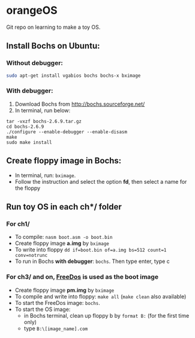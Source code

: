 # orangeOS

Git repo on learning to make a toy OS. 

## Install Bochs on Ubuntu:
### Without debugger:
```bash
sudo apt-get install vgabios bochs bochs-x bximage
```

### With debugger:
1. Download Bochs from http://bochs.sourceforge.net/
2. In terminal, run below:
```shell
tar -vxzf bochs-2.6.9.tar.gz
cd bochs-2.6.9
./configure --enable-debugger --enable-disasm
make
sudo make install
```

## Create floppy image in Bochs:
* In terminal, run:
```bximage```.
* Follow the instruction and select the option **fd**, then select a name for the floppy

## Run toy OS in each ch*/ folder
### For ch1/
* To compile: 
```nasm boot.asm -o boot.bin```
* Create floppy image **a.img** by ```bximage```
* To write into floppy 
```dd if=boot.bin of=a.img bs=512 count=1 conv=notrunc```
* To run in Bochs **with debugger**:
```bochs```.
Then type enter, type c

### For ch3/ and on, [FreeDos](http://bochs.sourceforge.net/diskimages.html) is used as the boot image
* Create floppy image **pm.img** by ```bximage```
* To compile and write into floppy: ```make all``` (```make clean``` also available)
* To start the FreeDos image: ```bochs```.
* To start the OS image: 
    * in Bochs terminal, clean up floppy b by ``` format B: ``` (for the first time only) 
    * type ```B:\[image_name].com```
